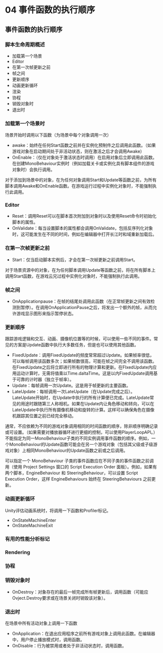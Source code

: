 # 04 事件函数的执行顺序

## 事件函数的执行顺序

### 脚本生命周期概述

- 加载第一个场景
- Editor
- 在第一次帧更新之前
- 帧之间
- 更新顺序
- 动画更新循环
- 渲染
- 协程
- 销毁对象时
- 退出时

### 加载第一个场景时

场景开始时调用以下函数（为场景中每个对象调用一次）

- awake：始终在任何Start函数之前并在实例化预制件之后调用此函数。（如果游戏对象在启动期间处于非活动状态，则在激活之后才会调用Awake）
- OnEnable：（仅在对象处于激活状态时调用）在启用对象后立即调用此函数。在创建MonoBehaviour实例时（例如加载关卡或实例化具有脚本组件的游戏对象时）会执行调用。

对于添加到场景中的对象，在为任何对象调用Start和Update等函数之前，为所有脚本调用Awake和OnEnable函数。在游戏运行过程中实例化对象时，不能强制执行此调用。

### Editor

- Reset：调用Reset可以在脚本首次附加到对象时以及使用Reset命令时初始化脚本的属性。
- OnValidate：每当设置脚本的属性都会调用OnValidate，包括反序列化对象时，这可能发生在不同的时间，例如在编辑器中打开长江时和域重新加载后。

### 在第一次帧更新之前

- Start：仅当启动脚本实例后，才会在第一次帧更新之前调用Start。

对于场景资源中的对象，在为任何脚本调用Update等函数之前，将在所有脚本上调用Start函数，在游戏云兄过程中实例化对象时，不能强制执行此调用。

### 帧之间

- OnApplicationpause：在帧的结尾处调用此函数（在正常帧更新之间有效检测到暂停）。在调用OnApplicationPause之后，将发出一个额外的帧，从而允许游戏显示图形来指示暂停状态。

### 更新顺序

跟踪游戏逻辑和交互、动画、摄像机位置等的时候，可以使用一些不同的事件。常见的方案是Update函数中执行大多数任务，但是也可以使用其他函数。

- FixedUpdate：调用FixedUpdate的频度常常超过Update。如果帧率很低，可以每帧调用该函数多次；如果帧数很高，可能在帧之间完全不调用该函数。在FixedUpdate之后将立即进行所有的物理计算和更新。在FIxedUpdate内应用运动计算时，无需将值乘以Time.daltaTime。这是以内FixedUpdate调用基于可靠的计时器（独立于帧率）。
- Update：每帧调用一次Update。这是用于帧更新的主要函数。
- LateUpdate：每帧调用一次LateUpdate（在Update完成之后）。LateUpdate开始时，在Update中执行的所有计算便已完成。LateUpdate常见的用途时跟随第三人称相机。如果在Update内让角色移动和转向，可以在LateUpdate中执行所有摄像机移动和旋转的计算。这样可以确保角色在摄像机跟踪其位置之前已经完全移动。

通常，不应依赖为不同的游戏对象调用相同的时间函数的顺序，除非顺序明确记录或可设置。（如果需要对播放器循环进行更细的控制，可以使用PlayerLoopAPI。）不能指定为同一MonoBehaviour子类的不同实例调用事件函数的顺序。例如，一个MonoBehaviour的Update函数可能会在另一个游戏对象（包括其父级或子级游戏对象）上相同MonoBehaviour的Update函数之前或之后调用。

可以指定一个 MonoBehaviour 子类的事件函数应在不同子类的事件函数之前调用（使用 Project Settings 窗口的 Script Execution Order 面板）。例如，如果有两个脚本，EngineBehaviour 和 SteeringBehaviour，可以设置 Script Execution Order，这样 EngineBehaviours 始终在 SteeringBehaviours 之前更新。

### 动画更新循环

Unity评估动画系统时，将调用一下函数和Profiler标记。

- OnStateMachineEnter
- OnStateMachineExit

### 有用的性能分析标记

### Rendering

### 协程

### 销毁对象时

- OnDestroy：对象存在的最后一帧完成所有帧更新后，调用函数（可能应Ovject.Destroy要求或在场景关闭时销毁该对象）。

### 退出时

在场景中所有活动对象上调用一下函数

- OnApplication：在退出应用程序之前所有游戏对象上调用此函数。在编辑器中，用户停止播放模式时，调用函数。
- OnDisable：行为被禁用或者处于非活动状态时，调用函数。
